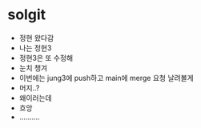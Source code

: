 # solgit

- 정현 왔다감
- 나는 정현3
- 정현3은 또 수정해
- 눈치 챙겨
- 이번에는 jung3에 push하고 main에 merge 요청 날려볼게
- 머지..?
- 왜이러는데
- 흐앙
- ..........